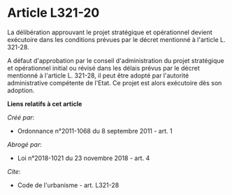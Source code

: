 # Article L321-20

La délibération approuvant le projet stratégique et opérationnel devient exécutoire dans les conditions prévues par le décret
mentionné à l'article L. 321-28. 

A défaut d'approbation par le conseil d'administration du projet stratégique et opérationnel initial ou révisé dans les
délais prévus par le décret mentionné à l'article L. 321-28, il peut être adopté par l'autorité administrative compétente de
l'Etat. Ce projet est alors exécutoire dès son adoption.

**Liens relatifs à cet article**

_Créé par_:

  - Ordonnance n°2011-1068 du 8 septembre 2011 - art. 1

_Abrogé par_:

  - Loi n°2018-1021 du 23 novembre 2018 - art. 4

_Cite_:

  - Code de l'urbanisme - art. L321-28
